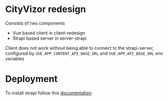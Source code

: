 # CityVizor redesign

Consists of two components
- Vue based client in client-redesign
- Strapi based server in server-strapi

Client does not work without being able to connect to the strapi-server, configured by `VUE_APP_CONTENT_API_BASE_URL` 
and `VUE_APP_API_BASE_URL` env variables

# Deployment
To install strapi follow this [documentation](https://strapi.io/documentation/3.0.0-beta.x/guides/deployment.html#amazon-aws)



